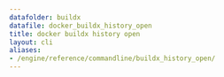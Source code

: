 ```yaml
---
datafolder: buildx
datafile: docker_buildx_history_open
title: docker buildx history open
layout: cli
aliases:
- /engine/reference/commandline/buildx_history_open/
---
```


<!--
此页面是根据 Docker 源代码自动生成的。如果您想建议更改此处显示的文本，请在 GitHub 上的源代码仓库中打开一个工单或拉取请求：

https://github.com/docker/buildx
-->

